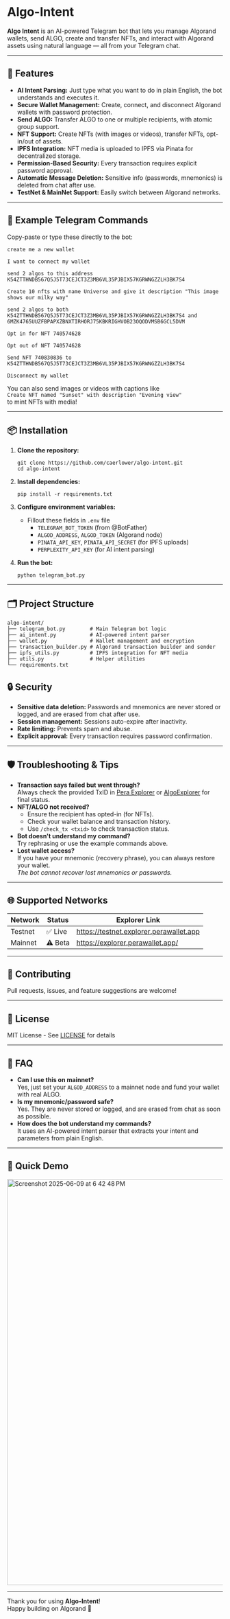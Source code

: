 # Algo-Intent

**Algo Intent** is an AI-powered Telegram bot that lets you manage Algorand wallets, send ALGO, create and transfer NFTs, and interact with Algorand assets using natural language — all from your Telegram chat.

---

## 🚀 Features

- **AI Intent Parsing:** Just type what you want to do in plain English, the bot understands and executes it.
- **Secure Wallet Management:** Create, connect, and disconnect Algorand wallets with password protection.
- **Send ALGO:** Transfer ALGO to one or multiple recipients, with atomic group support.
- **NFT Support:** Create NFTs (with images or videos), transfer NFTs, opt-in/out of assets.
- **IPFS Integration:** NFT media is uploaded to IPFS via Pinata for decentralized storage.
- **Permission-Based Security:** Every transaction requires explicit password approval.
- **Automatic Message Deletion:** Sensitive info (passwords, mnemonics) is deleted from chat after use.
- **TestNet & MainNet Support:** Easily switch between Algorand networks.

---

## 📝 Example Telegram Commands

Copy-paste or type these directly to the bot:

```
create me a new wallet

I want to connect my wallet

send 2 algos to this address K54ZTTHNDB567Q5J5T73CEJCT3Z3MB6VL35PJBIX57KGRWNGZZLH3BK7S4

Create 10 nfts with name Universe and give it description "This image shows our milky way"

send 2 algos to both K54ZTTHNDB567Q5J5T73CEJCT3Z3MB6VL35PJBIX57KGRWNGZZLH3BK7S4 and 6MZK4765UUZFBPAPXZBNXTIRHORJ75KBKRIGHVOB23OQODVMSB6GCL5DVM

Opt in for NFT 740574628

Opt out of NFT 740574628

Send NFT 740830836 to K54ZTTHNDB567Q5J5T73CEJCT3Z3MB6VL35PJBIX57KGRWNGZZLH3BK7S4

Disconnect my wallet
```

You can also send images or videos with captions like  
`Create NFT named "Sunset" with description "Evening view"`  
to mint NFTs with media!

---

## 📦 Installation

1. **Clone the repository:**
    ```
    git clone https://github.com/caerlower/algo-intent.git
    cd algo-intent
    ```

2. **Install dependencies:**
    ```
    pip install -r requirements.txt
    ```

3. **Configure environment variables:**
    - Fillout these fields in `.env` file
        - `TELEGRAM_BOT_TOKEN` (from @BotFather)
        - `ALGOD_ADDRESS`, `ALGOD_TOKEN` (Algorand node)
        - `PINATA_API_KEY`, `PINATA_API_SECRET` (for IPFS uploads)
        - `PERPLEXITY_API_KEY` (for AI intent parsing)

4. **Run the bot:**
    ```
    python telegram_bot.py
    ```

---

## 🗂️ Project Structure

```
algo-intent/
├── telegram_bot.py        # Main Telegram bot logic
├── ai_intent.py           # AI-powered intent parser
├── wallet.py              # Wallet management and encryption
├── transaction_builder.py # Algorand transaction builder and sender
├── ipfs_utils.py          # IPFS integration for NFT media
├── utils.py               # Helper utilities
└── requirements.txt
```

## 🔒 Security

- **Sensitive data deletion:** Passwords and mnemonics are never stored or logged, and are erased from chat after use.
- **Session management:** Sessions auto-expire after inactivity.
- **Rate limiting:** Prevents spam and abuse.
- **Explicit approval:** Every transaction requires password confirmation.

---

## 🛡️ Troubleshooting & Tips

- **Transaction says failed but went through?**  
  Always check the provided TxID in [Pera Explorer](https://testnet.explorer.perawallet.app) or [AlgoExplorer](https://algoexplorer.io/) for final status.
- **NFT/ALGO not received?**  
  - Ensure the recipient has opted-in (for NFTs).
  - Check your wallet balance and transaction history.
  - Use `/check_tx <txid>` to check transaction status.
- **Bot doesn't understand my command?**  
  Try rephrasing or use the example commands above.
- **Lost wallet access?**  
  If you have your mnemonic (recovery phrase), you can always restore your wallet.  
  _The bot cannot recover lost mnemonics or passwords._

---

## 🌐 Supported Networks

| Network | Status  | Explorer Link                          |
|---------|---------|----------------------------------------|
| Testnet | ✅ Live | https://testnet.explorer.perawallet.app|
| Mainnet | ⚠️ Beta | https://explorer.perawallet.app/       |

---

## 🤝 Contributing

Pull requests, issues, and feature suggestions are welcome!  

---

## 📜 License

MIT License - See [LICENSE](LICENSE) for details

---

## 🙋 FAQ

- **Can I use this on mainnet?**  
  Yes, just set your `ALGOD_ADDRESS` to a mainnet node and fund your wallet with real ALGO.
- **Is my mnemonic/password safe?**  
  Yes. They are never stored or logged, and are erased from chat as soon as possible.
- **How does the bot understand my commands?**  
  It uses an AI-powered intent parser that extracts your intent and parameters from plain English.

---

## 🏁 Quick Demo

<img width="946" alt="Screenshot 2025-06-09 at 6 42 48 PM" src="https://github.com/user-attachments/assets/3e352860-6e88-4a6a-a656-7db3a6fadd4c" />

---

Thank you for using **Algo-Intent**!  
Happy building on Algorand 🚀



